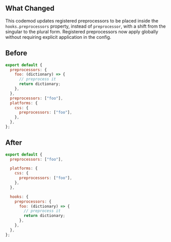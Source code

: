 ## What Changed

This codemod updates registered preprocessors to be placed inside the `hooks.preprocessors` property, instead of `preprocessor`, with a shift from the singular to the plural form. Registered preprocessors now apply globally without requiring explicit application in the config.

## Before

```jsx
export default {
  preprocessors: {
    foo: (dictionary) => {
      // preprocess it
      return dictionary;
    },
  },
  preprocessors: ["foo"],
  platforms: {
    css: {
      preprocessors: ["foo"],
    },
  },
};
```

## After

```jsx
export default {
  preprocessors: ["foo"],

  platforms: {
    css: {
      preprocessors: ["foo"],
    },
  },

  hooks: {
    preprocessors: {
      foo: (dictionary) => {
        // preprocess it
        return dictionary;
      },
    },
  },
};
```
